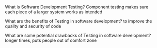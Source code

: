 What is Software Development Testing?
Component testing makes sure each piece of a larger system works as intended

What are the benefits of Testing in software development?
to improve the quality and security of code

What are some potential drawbacks of Testing in software development?
longer times, puts people out of comfort zone

